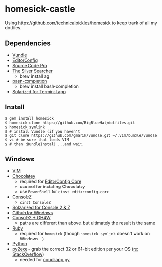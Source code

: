 homesick-castle
===============

Using https://github.com/technicalpickles/homesick to keep track of all my
dotfiles.

## Dependencies

* [Vundle](https://github.com/gmarik/vundle)
* [EditorConfig](http://editorconfig.org/)
* [Source Code Pro](http://sourceforge.net/projects/sourcecodepro.adobe/files/)
* [The Silver Searcher](https://github.com/ggreer/the_silver_searcher)
  * brew install ag
* [bash-completion](http://bash-completion.alioth.debian.org/)
  * brew install bash-completion
* [Solarized for Terminal.app](https://github.com/tomislav/osx-terminal.app-colors-solarized)

## Install

    $ gem install homesick
    $ homesick clone https://github.com/BigBlueHat/dotfiles.git
    $ homesick symlink
    $ # install Vundle (if you haven't)
    $ git clone https://github.com/gmarik/vundle.git ~/.vim/bundle/vundle
    $ vi # be sure that loads VIM
    $ # then :BundleInstall ...and wait.

## Windows

* [VIM](http://www.vim.org/download.php)
* [Chocolatey](http://chocolatey.org/)
  * required for [EditorConfig Core](http://chocolatey.org/packages/editorconfig.core)
  * use `cmd` for installing Chocolatey
  * use `PowerShell` for `cinst editorconfig.core`
* [ConsoleZ](https://github.com/cbucher/console#consolez)
  * `cinst ConsoleZ`
* [Solzarized for Console 2 & Z](https://github.com/stevenharman/console2-solarized)
* [Github for Windows](https://windows.github.com/)
* [Console2 + GH4W](http://nickberardi.com/using-git-bash-in-console2/)
  * paths are different than above, but ultimately the result is the same
* [Ruby](http://rubyinstaller.org/downloads/)
  * required for `homesick` (though `homesick symlink` doesn't work on Windows...)
* [Python](https://www.python.org/downloads/windows/)
* [py2exe](http://sourceforge.net/projects/py2exe/files/py2exe/0.6.9/py2exe-0.6.9.win32-py2.7.exe/download) - grab the correct 32 or 64-bit edition per your OS ([re: StackOverflow](http://stackoverflow.com/questions/11288923/cannot-install-py2exe-with-python-2-7))
  * needed for [couchapp.py](http://github.com/couchapp/couchapp)
